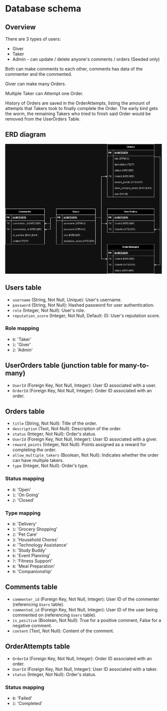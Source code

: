 # Database schema

## Overview

There are 3 types of users:

- Giver
- Taker
- Admin - can update / delete anyone's comments / orders (Seeded only)

Both can make comments to each other, comments has data of the commenter and the commented.

Giver can make many Orders.

Multiple Taker can Attempt one Order.

History of Orders are saved in the OrderAttempts, listing the amount of attempts that Takers took to finally complete the Order. The early bird gets the worm, the remaining Takers who tried to finish said Order would be removed from the UserOrders Table.

## ERD diagram

![ERD Diagram](./images/nawa_erd.webp)

## Users table

- `username` (String, Not Null, Unique): User's username.
- `password` (String, Not Null): Hashed password for user authentication.
- `role` (Integer, Not Null): User's role.
- `reputation_score` (Integer, Not Null, Default: 0): User's reputation score.

### Role mapping

- `0`: 'Taker'
- `1`: 'Giver'
- `2`: 'Admin'

## UserOrders table (junction table for many-to-many)

- `UserId` (Foreign Key, Not Null, Integer): User ID associated with a user.
- `OrderId` (Foreign Key, Not Null, Integer): Order ID associated with an order.

## Orders table

- `title` (String, Not Null): Title of the order.
- `description` (Text, Not Null): Description of the order.
- `status` (Integer, Not Null): Order's status.
- `UserId` (Foreign Key, Not Null, Integer): User ID associated with a giver.
- `reward_points` (Integer, Not Null): Points assigned as a reward for completing the order.
- `allow_multiple_takers` (Boolean, Not Null): Indicates whether the order can have multiple takers.
- `type` (Integer, Not Null): Order's type.

### Status mapping

- `0`: 'Open'
- `1`: 'On Going'
- `2`: 'Closed'

### Type mapping

- `0`: 'Delivery'
- `1`: 'Grocery Shopping'
- `2`: 'Pet Care'
- `3`: 'Household Chores'
- `4`: 'Technology Assistance'
- `5`: 'Study Buddy'
- `6`: 'Event Planning'
- `7`: 'Fitness Support'
- `8`: 'Meal Preparation'
- `9`: 'Companionship'


## Comments table

- `commenter_id` (Foreign Key, Not Null, Integer): User ID of the commenter (referencing `Users` table).
- `commented_id` (Foreign Key, Not Null, Integer): User ID of the user being commented on (referencing `Users` table).
- `is_positive` (Boolean, Not Null): True for a positive comment, False for a negative comment.
- `content` (Text, Not Null): Content of the comment.

## OrderAttempts table

- `OrderId` (Foreign Key, Not Null, Integer): Order ID associated with an order.
- `UserId` (Foreign Key, Not Null, Integer): User ID associated with a taker.
- `status` (Integer, Not Null): Order's status.

### Status mapping

- `0`: 'Failed'
- `1`: 'Completed'
